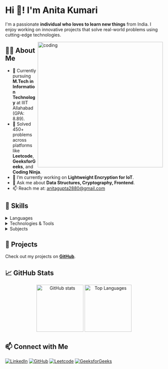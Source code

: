 # Hi 👋! I'm Anita Kumari

I'm a passionate **individual who loves to learn new things** from India. I enjoy working on innovative projects that solve real-world problems using cutting-edge technologies.

<img align="right" alt="coding" width="400"  src="https://mir-s3-cdn-cf.behance.net/project_modules/disp/601014116770475.6068beff4640a.gif">

## 👩‍💻 About Me
- 🏫 Currently pursuing **M.Tech in Information Technology** at IIIT Allahabad (GPA: 8.89).
- 🏅 Solved 450+ problems across platforms like **Leetcode**, **GeeksforGeeks**, and **Coding Ninja**.
- 🌱 I’m currently working on **Lightweight Encryption for IoT**.
- 💬 Ask me about **Data Structures, Cryptography, Frontend**.
- 📫 Reach me at: anitagupta2880@gmail.com

## 🚀 Skills

<details>
<summary>Languages</summary> <br>

![C](https://img.shields.io/badge/C-00599C?style=for-the-badge&logo=c&logoColor=white)
![C++](https://img.shields.io/badge/C%2B%2B-00599C?style=for-the-badge&logo=c%2B%2B&logoColor=white)
![Python](https://img.shields.io/badge/Python-3776AB?style=for-the-badge&logo=python&logoColor=white)

</details>

<details>
<summary>Technologies & Tools</summary> <br>

![Socket Programming](https://img.shields.io/badge/Socket%20Programming-blue?style=for-the-badge)
![Vim](https://img.shields.io/badge/Vim-019733?style=for-the-badge&logo=vim&logoColor=white)
![VSCode](https://img.shields.io/badge/VSCode-007ACC?style=for-the-badge&logo=visual-studio-code&logoColor=white)
![PostgreSQL](https://img.shields.io/badge/PostgreSQL-336791?style=for-the-badge&logo=postgresql&logoColor=white)
![MySQL](https://img.shields.io/badge/MySQL-4479A1?style=for-the-badge&logo=mysql&logoColor=white)
![Git](https://img.shields.io/badge/Git-F05032?style=for-the-badge&logo=git&logoColor=white)
![HTML](https://img.shields.io/badge/HTML-E34F26?style=for-the-badge&logo=html5&logoColor=white)
![CSS](https://img.shields.io/badge/CSS-1572B6?style=for-the-badge&logo=css3&logoColor=white)
![Node.js](https://img.shields.io/badge/Node.js-339933?style=for-the-badge&logo=node.js&logoColor=white)
![Windows](https://img.shields.io/badge/Windows-0078D6?style=for-the-badge&logo=windows&logoColor=white)
![Linux](https://img.shields.io/badge/Linux-FCC624?style=for-the-badge&logo=linux&logoColor=black)

</details>

<details>
<summary>Subjects</summary> <br>

![DBMS](https://img.shields.io/badge/Database%20Management%20System-blue?style=for-the-badge)
![Operating Systems](https://img.shields.io/badge/Operating%20Systems-blue?style=for-the-badge)
![OOPS](https://img.shields.io/badge/Object%20Oriented%20Programming-blue?style=for-the-badge)
![Data Structures & Algorithms](https://img.shields.io/badge/Data%20Structures%20&%20Algorithms-blue?style=for-the-badge)

</details>



## 💼 Projects
Check out my projects on **[GitHub](https://github.com/anitagupta1)**.

## 📈 GitHub Stats

<div align="center">
  <img src="https://github-readme-stats.vercel.app/api?username=anitagupta1&show_icons=true&theme=dracula" height="150" alt="GitHub stats" />
  <img src="https://github-readme-stats.vercel.app/api/top-langs?username=anitagupta1&layout=compact&theme=dracula" height="150" alt="Top Languages" />
</div>

## 📫 Connect with Me

[![LinkedIn](https://img.shields.io/badge/LinkedIn-0077B5?style=for-the-badge&logo=linkedin&logoColor=white)](https://www.linkedin.com/in/anitakumari28/)
[![GitHub](https://img.shields.io/badge/GitHub-171515?style=for-the-badge&logo=github&logoColor=white)](https://github.com/anitagupta1)
[![Leetcode](https://img.shields.io/badge/LeetCode-FFA116?style=for-the-badge&logo=leetcode&logoColor=white)](https://leetcode.com/ak2809)
[![GeeksforGeeks](https://img.shields.io/badge/GeeksforGeeks-0F9D58?style=for-the-badge&logo=geeksforgeeks&logoColor=white)](https://www.geeksforgeeks.org/user/perfectlearner0928/)

